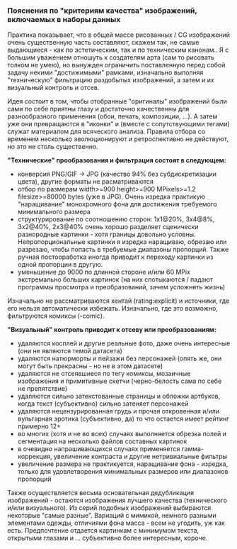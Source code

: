 ### Пояснения по "критериям качества" изображений, включаемых в наборы данных

Практика показывает, что в общей массе рисованных / CG изображений очень существенную часть составляют, 
скажем так, не самые выдающиеся - как по эстетическим, так и по техническим канонам.. 
Я с большим уважением отношуть к создателям арта (сам то рисовать толком не умею), но вынужден ограничить
поставленную перед собой задачу некими "достижимыми" рамками, изначально выполняя "техническую" фильтрацию
раздобытых изображений, а затем и их визуальный контроль и отсев. 

Идея состоит в том, чтобы отобранные "оригиналы" изображений были сами по себе приятны глазу и достаточно 
качественны для разнообразного применения (обои, печать, композиции, ...). 
А затем уже они превращаются в "иконки" и (вместе с сопутствующими тегами) служат материалом для всяческого анализа.
Правила отбора со временем несколько эволюционируют и ретроспективно не действуют, но это не столь существенно.

**"Технические" прообразования и фильтрация состоят в следующем:**
- конверсия PNG/GIF -> JPG (качество 94% без субдискретизации цвета), другие форматы не расматриваются
- отбор по размерам width>=900 height>=900 MPixels>=1.2 filesize>=80000 bytes (уже в JPG). 
  Очень изредка практикую "наращивание" монохромного фона для достижения требуемого минимального размера
- структурирование по соотношению сторон: 1x1@20%, 3x4@8%, 3x2@40%, 2x3@40% очень хорошо разделяет сценически 
  разнородные картинки - хотя границы довольно условны. Непропорциональные картинки я изредка наращиваю, обрезаю
  или разрезаю, чтобы попасть в требуемые диапазоны пропорций. Также ручная постооработка иногда приводит к переходу
  картинки из одной пропорции в другую.
- уменьшение до 9000 по длинной стороне и/или 60 MPix экстремально больших картинок (на них спотыкаются / падают 
  программы просмотра и преобразований, зачем усложнять жизнь)

Изначально не рассматриваются хентай (rating:explicit) и источники, где его нельзя автоматически избежать.
Изначально, где это возможно, фильтруются комиксы (-comic).

**"Визуальный" контроль приводит к отсеву или преобразованиям:**
- удаляются косплей и другие реальные фото, даже очень интересные (они не являются темой датасета)
- удаляются натюрморты и пейзажи без персонажей (опять же, они могут быть прекрасны - но не в этом датасете)
- удаляются не отсеявшиеся по тегу комиксы, мозаичные изображения и примитивные скетчи (черно-белость сама по себе не препятствие)
- удаляются сильно затекстованные страницы и обложки артбуков, когда текст (субъективно) сильно затеняет персонажей
- удаляются нецензурированная грудь и прочая откровенная и/или вульгарная эротика (субъективно, да) 
  то что остается имеет рейтинг примерно 12+
- во многих (хотя и не во всех) случаях выполняется обрезка полей и сегментация на несколько файлов составных картинок
- в очевидно напрашивающихся случаях применяется гамма-коррекция, увеличение контраста и другие нетривиальные фильтры
- увеличение размера не практикуется, наращивание фона - изредка, только для удовлетворения минимальных размеров или диапазонов пропорций

Также осуществляется весьма основательная дедубликация изображений - остаются изображения лучшего качества 
(технического и/или визуального). Из серий подобных изображений выбираются некоторые "самые разные".
Вариаций с мимикой, немного разными элементами одежды, отличиями фона масса - всем не угодить, уж как есть.
Предпочтение отдается картинкам с минимумом текста, открытыми глазами и ... субъективно более интересным, короче.
